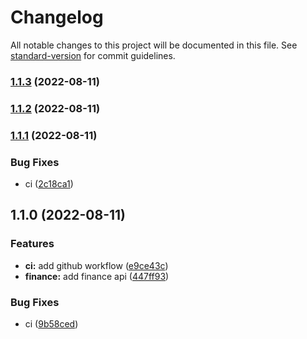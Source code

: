 # Changelog

All notable changes to this project will be documented in this file. See [standard-version](https://github.com/conventional-changelog/standard-version) for commit guidelines.

### [1.1.3](https://github.com/trustasia-com/js-sdk/compare/v1.1.2...v1.1.3) (2022-08-11)

### [1.1.2](https://github.com/trustasia-com/js-sdk/compare/v1.1.1...v1.1.2) (2022-08-11)

### [1.1.1](https://github.com/trustasia-com/js-sdk/compare/v1.1.0...v1.1.1) (2022-08-11)


### Bug Fixes

* ci ([2c18ca1](https://github.com/trustasia-com/js-sdk/commit/2c18ca191a5b627da5b443357a66c9d8880a2a88))

## 1.1.0 (2022-08-11)


### Features

* **ci:** add github workflow ([e9ce43c](https://github.com/trustasia-com/js-sdk/commit/e9ce43c4f5d898f5bf45e27a80f7083c1d9a83fc))
* **finance:** add finance api ([447ff93](https://github.com/trustasia-com/js-sdk/commit/447ff93b389ba24ee9e5003b1fac6863635410f2))


### Bug Fixes

* ci ([9b58ced](https://github.com/trustasia-com/js-sdk/commit/9b58cedd0eb2c652aa70ed4fffc6dd9fc3b2d11b))
